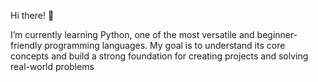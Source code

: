 Hi there! 👋

I’m currently learning Python, one of the most versatile and beginner-friendly programming languages. My goal is to understand its core concepts and build a strong foundation for creating projects and solving real-world problems
